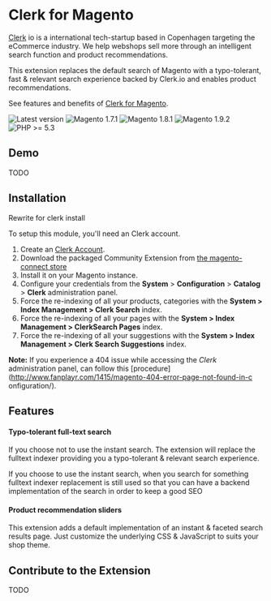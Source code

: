 Clerk for Magento
=================

[Clerk](http://www.clerk.io) io is a international tech-startup based in
Copenhagen targeting the eCommerce industry. We help webshops sell more
through an intelligent search function and product recommendations.

This extension replaces the default search of Magento with a typo-tolerant,
fast & relevant search experience backed by Clerk.io and enables product
recommendations.

See features and benefits of [Clerk for
Magento](https://help.clerk.io/getting-started/magento).

![Latest version](https://img.shields.io/badge/latest-1.2.3-green.svg)
![Magento 1.7.1](https://img.shields.io/badge/magento-1.7.1-blue.svg)
![Magento 1.8.1](https://img.shields.io/badge/magento-1.8.1-blue.svg)
![Magento 1.9.2](https://img.shields.io/badge/magento-1.9-blue.svg)
![PHP >= 5.3](https://img.shields.io/badge/php-%3E=5.3-green.svg)

Demo
--------------

TODO


Installation
--------------

Rewrite for clerk install

To setup this module, you'll need an Clerk account.

  1. Create an [Clerk Account](https://www.clerk.io).
  2. Download the packaged Community Extension from [the magento-connect store](http://www.magentocommerce.com/magento-connect/clerk-search-extension.html)
  3. Install it on your Magento instance.
  4. Configure your credentials from the **System** > **Configuration** > **Catalog** > **Clerk** administration panel.
  5. Force the re-indexing of all your products, categories with the **System > Index Management > Clerk Search** index.
  6. Force the re-indexing of all your pages with the **System > Index Management > ClerkSearch Pages** index.
  7. Force the re-indexing of all your suggestions with the **System > Index Management > Clerk Search Suggestions** index.

**Note:** If you experience a 404 issue while accessing
the *Clerk* administration panel, can follow this
[procedure](http://www.fanplayr.com/1415/magento-404-error-page-not-found-in-c
onfiguration/).

Features
--------

#### Typo-tolerant full-text search

If you choose not to use the instant search. The extension will replace the
fulltext indexer providing you a typo-tolerant & relevant search experience.

If you choose to use the instant search, when you search for something
fulltext indexer replacement is still used so that you can have a backend
implementation of the search in order to keep a good SEO

#### Product recommendation sliders

This extension adds a default implementation of an instant & faceted search
results page. Just customize the underlying CSS & JavaScript to suits your shop
theme.

Contribute to the Extension
------------
TODO


